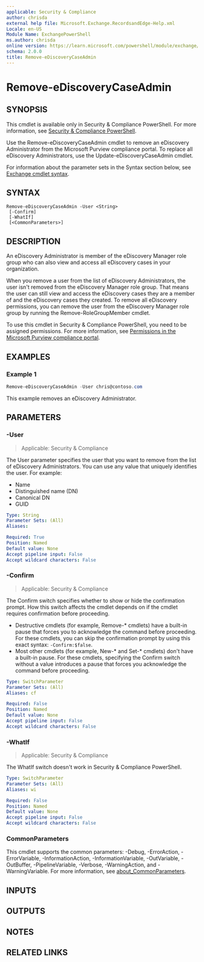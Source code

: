 ```yaml
---
applicable: Security & Compliance
author: chrisda
external help file: Microsoft.Exchange.RecordsandEdge-Help.xml
Locale: en-US
Module Name: ExchangePowerShell
ms.author: chrisda
online version: https://learn.microsoft.com/powershell/module/exchange/remove-ediscoverycaseadmin
schema: 2.0.0
title: Remove-eDiscoveryCaseAdmin
---
```


# Remove-eDiscoveryCaseAdmin

## SYNOPSIS
This cmdlet is available only in Security & Compliance PowerShell. For more information, see [Security & Compliance PowerShell](https://learn.microsoft.com/powershell/exchange/scc-powershell).

Use the Remove-eDiscoveryCaseAdmin cmdlet to remove an eDiscovery Administrator from the Microsoft Purview compliance portal. To replace all eDiscovery Administrators, use the Update-eDiscoveryCaseAdmin cmdlet.

For information about the parameter sets in the Syntax section below, see [Exchange cmdlet syntax](https://learn.microsoft.com/powershell/exchange/exchange-cmdlet-syntax).

## SYNTAX

```
Remove-eDiscoveryCaseAdmin -User <String>
 [-Confirm]
 [-WhatIf]
 [<CommonParameters>]
```

## DESCRIPTION
An eDiscovery Administrator is member of the eDiscovery Manager role group who can also view and access all eDiscovery cases in your organization.

When you remove a user from the list of eDiscovery Administrators, the user isn't removed from the eDiscovery Manager role group. That means the user can still view and access the eDiscovery cases they are a member of and the eDiscovery cases they created. To remove all eDiscovery permissions, you can remove the user from the eDiscovery Manager role group by running the Remove-RoleGroupMember cmdlet.

To use this cmdlet in Security & Compliance PowerShell, you need to be assigned permissions. For more information, see [Permissions in the Microsoft Purview compliance portal](https://learn.microsoft.com/purview/microsoft-365-compliance-center-permissions).

## EXAMPLES

### Example 1
```powershell
Remove-eDiscoveryCaseAdmin -User chris@contoso.com
```

This example removes an eDiscovery Administrator.

## PARAMETERS

### -User

> Applicable: Security & Compliance

The User parameter specifies the user that you want to remove from the list of eDiscovery Administrators. You can use any value that uniquely identifies the user. For example:

- Name
- Distinguished name (DN)
- Canonical DN
- GUID

```yaml
Type: String
Parameter Sets: (All)
Aliases:

Required: True
Position: Named
Default value: None
Accept pipeline input: False
Accept wildcard characters: False
```

### -Confirm

> Applicable: Security & Compliance

The Confirm switch specifies whether to show or hide the confirmation prompt. How this switch affects the cmdlet depends on if the cmdlet requires confirmation before proceeding.

- Destructive cmdlets (for example, Remove-\* cmdlets) have a built-in pause that forces you to acknowledge the command before proceeding. For these cmdlets, you can skip the confirmation prompt by using this exact syntax: `-Confirm:$false`.
- Most other cmdlets (for example, New-\* and Set-\* cmdlets) don't have a built-in pause. For these cmdlets, specifying the Confirm switch without a value introduces a pause that forces you acknowledge the command before proceeding.

```yaml
Type: SwitchParameter
Parameter Sets: (All)
Aliases: cf

Required: False
Position: Named
Default value: None
Accept pipeline input: False
Accept wildcard characters: False
```

### -WhatIf

> Applicable: Security & Compliance

The WhatIf switch doesn't work in Security & Compliance PowerShell.

```yaml
Type: SwitchParameter
Parameter Sets: (All)
Aliases: wi

Required: False
Position: Named
Default value: None
Accept pipeline input: False
Accept wildcard characters: False
```

### CommonParameters
This cmdlet supports the common parameters: -Debug, -ErrorAction, -ErrorVariable, -InformationAction, -InformationVariable, -OutVariable, -OutBuffer, -PipelineVariable, -Verbose, -WarningAction, and -WarningVariable. For more information, see [about_CommonParameters](https://go.microsoft.com/fwlink/p/?LinkID=113216).

## INPUTS

## OUTPUTS

## NOTES

## RELATED LINKS

